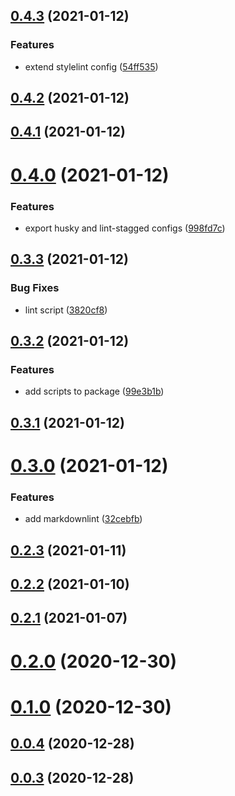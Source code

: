 ## [0.4.3](https://github.com/alex-lit/lint-kit/compare/v0.4.2...v0.4.3) (2021-01-12)


### Features

* extend stylelint config ([54ff535](https://github.com/alex-lit/lint-kit/commit/54ff535a1b9cb0d690f0a2baaf9763a1e1dd6df6))



## [0.4.2](https://github.com/alex-lit/lint-kit/compare/v0.4.1...v0.4.2) (2021-01-12)



## [0.4.1](https://github.com/alex-lit/lint-kit/compare/v0.4.0...v0.4.1) (2021-01-12)



# [0.4.0](https://github.com/alex-lit/lint-kit/compare/v0.3.3...v0.4.0) (2021-01-12)


### Features

* export husky and lint-stagged configs ([998fd7c](https://github.com/alex-lit/lint-kit/commit/998fd7c61a627120e3d4b7c318d7572fc70dbd4c))



## [0.3.3](https://github.com/alex-lit/lint-kit/compare/v0.3.2...v0.3.3) (2021-01-12)


### Bug Fixes

* lint script ([3820cf8](https://github.com/alex-lit/lint-kit/commit/3820cf8ddd201803e40e9aa3bb30f047e5faeab0))



## [0.3.2](https://github.com/alex-lit/lint-kit/compare/v0.3.1...v0.3.2) (2021-01-12)


### Features

* add scripts to package ([99e3b1b](https://github.com/alex-lit/lint-kit/commit/99e3b1b27e183451f8317a6692944bca9c21772a))



## [0.3.1](https://github.com/alex-lit/lint-kit/compare/v0.3.0...v0.3.1) (2021-01-12)



# [0.3.0](https://github.com/alex-lit/lint-kit/compare/v0.2.3...v0.3.0) (2021-01-12)

### Features

* add markdownlint ([32cebfb](https://github.com/alex-lit/lint-kit/commit/32cebfbb0a6472535fd36f0137268769186c60fa))

## [0.2.3](https://github.com/alex-lit/lint-kit/compare/v0.2.2...v0.2.3) (2021-01-11)

## [0.2.2](https://github.com/alex-lit/lint-kit/compare/v0.2.1...v0.2.2) (2021-01-10)

## [0.2.1](https://github.com/alex-lit/lint-kit/compare/v0.2.0...v0.2.1) (2021-01-07)

# [0.2.0](https://github.com/alex-lit/lint-kit/compare/v0.1.0...v0.2.0) (2020-12-30)

# [0.1.0](https://github.com/alex-lit/lint-kit/compare/v0.0.4...v0.1.0) (2020-12-30)

## [0.0.4](https://github.com/alex-lit/lint-kit/compare/v0.0.3...v0.0.4) (2020-12-28)

## [0.0.3](https://github.com/alex-lit/lint-kit/compare/v0.0.2...v0.0.3) (2020-12-28)

